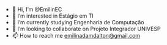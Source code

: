 - 👋 Hi, I’m @EmilinEC
- 👀 I’m interested in Estágio em TI
- 🌱 I’m currently studying Engenharia de Computação
- 💞️ I’m looking to collaborate on Projeto Integrador UNIVESP
- 📫 How to reach me emilinadamdalton@gmail.com

<!---
EmilinEC/EmilinEC is a ✨ special ✨ repository because its `README.md` (this file) appears on your GitHub profile.
You can click the Preview link to take a look at your changes.
--->
